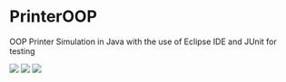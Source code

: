# PrinterOOP
OOP Printer Simulation in Java with the use of Eclipse IDE and JUnit for testing

<img src = "https://lh3.googleusercontent.com/BX1DqRDpiUjQ9_kpc4igenMGNhKR6R9FeX4K9B2ZtUO8q0BA8HuW-YDoCLgIX1QoBk2Jxwl8snXCJdfV5BwZLtFrppbiaNGOjsfUYUTZnIhb97GOKW7X_RkesaxA7krH3v1l9DToqaPKREtnAbqyCl65LbojE6zrgGRzGTmePfleDxrDPXenH8zaymX8zg6uF_Lt-X0XFOSouJlmlj8sjb9SXBGPYEUJa9JazEFNVwXB-6Vps2MOM6DRGuKqTzmmy_zzbA5hDR8i4Dn06qBWTZ5lTRICvXcWfQ0R61eZZJ9tHDwq0JHrPv_P7pBbdYDHQhLPVcLv8QuwTGdMc8B-6bzGfEwxj1-VGiMCITGBoENjdLR7TOITAHPgOww_ROiLRNt5SpsGIrm7n-IT7qTYpAFROz1-PNwxDfQCUXg0g8N3sPkw8IRZM1CjA3Zgg_4nMcZPJ7G-hKc7g2KBBoDIB6XTo0s9-FrC_eYXTfanL4NOhuPUxHIMj-HmDuoAlCdXoWo6LJajdAWOksevKWuxk-8510ENlna0qGBVRf7VSN7qwNUY-AtnjmjyIQrQpteY7G31FekKzI5A3u88TERxWqVYL0osI_0H8ao=w1366-h632-no"/>
<img src = "https://lh3.googleusercontent.com/Z_bGKS4DgdXLMLdV7V7ugZgVIyWYnsDp-FtH5GphEjF4M8fFI2GLkbo7K09E7avbcjFrWYyV996wA0GcFL1xveazDf8VYgtoLbM8t4bEPTQOjAVmW3sqyZX8e04WGMsXYU6bJLlK7al7fV6-SxUG2-LjIFmNnD9j95Iu7qHT3pl8wrLHkmhAZSn7FSIBdEHzOBHzRUkkTZlDEnu7bn_r_F9VTiMu9FaH5LKwNLRPYvwGAn-kTZaVaoirvbGSqdcOEqHVca2_lBxcLvVDJzUHz7qEtn7ZsNGdjjEi-PVS77LAN3niIL2V45iZlJoYArL-knZJwwPUOal1KMs04UXmnnKb33-GRPJEWrAFC0ttC9njBXTLhcVmtazydMatrhNwj38vGMtcOGYm7CHfTBaGTJjDV5DZ6GDhiVlk46zhIptH2Pzrx54qge_i0QsD-gC9UD0mScCQ076FLI09Klc_Nx4BsMPsRaxROF6wC7gslWf5HWitomxH-FF3jBR4SCJ4epwrx6JvNqLfynalEKmSBuXLeK5hTAjtfBg2GBGGklnj-YePG1eNUPM4_pg2IEYJfyA-oFubFN6sfJNN6ShuUas4JE2eDXB9LVk=w1366-h632-no"/>
<img src = "https://lh3.googleusercontent.com/XE6-bc-lI8zekyYtDXEb977SpZ378L88XwLWEBVIoJw-DXOhKkYLYDePy-W6nEFaai9Pp5NkWeMfe_qvjlpVgXA6KZCmJ3mXgv0rdet3ytJrkiGI5n_n_jX3Tny9U7dBULKNHNzjPZ4JnJtL3639iG6YMXsBO9_nyC410HBl9PX6jyAFO2A59ihhqcQjwUW7x27pBKAvckMLIEYqz7LvLujbRWYcG9bNRbu7MIzH2OeefOHQE7CqFZ6nBOJMnrdcJyCPDB2ZPmdVEkGklOjtqTWARnSutZ0uqASVSa9AzE-df2-k4jbAS5kGtJi2n3UJNweV0cOGVTTRmHBat5fM2y2iKz2Lom4k-EBrdb2OsOhGfeWiJLWA8omIidr3xUBcDK9o_Ihj1ALYzmuatRtgPF8KyOUAD9FwrT1M2OXjcO1PB8cOIWSsTQkd5PyNdLUQmeaSq8DfHYYGZFQKdkGiEwUQogk13P1e-UEsR_OllgPMda64jb3lLDolKj_p6DFrux2UNnol5EXPkVhWU0v0kxZ5fm-E-weaFj1AIH9OtvYa1kOISrJC0cVthfGSHXub81taKv9QlD0pwnfmeQhBWXlAnr7n1Mc_TTY=w1366-h631-no" />
